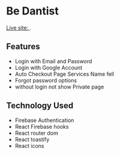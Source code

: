 # Be Dantist

[Live site: ](https://be-entist.web.app/about).

## Features

* Login with Email and Password
* Login with Google Account
* Auto Checkout Page Services Name fell
* Forgot password options
* without login not show Private page


## Technology Used
* Firebase Authentication
* React Firebase hooks
* React router dom
* React toastify
* React icons
